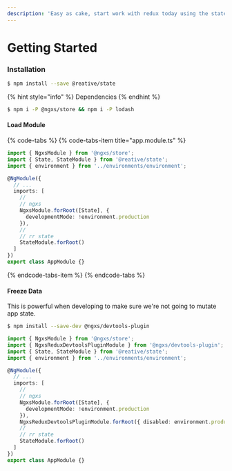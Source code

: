 ```yaml
---
description: 'Easy as cake, start work with redux today using the state package.'
---
```


# Getting Started

### Installation

```bash
$ npm install --save @reative/state
```

{% hint style="info" %}
Dependencies
{% endhint %}

```bash
$ npm i -P @ngxs/store && npm i -P lodash
```

#### Load Module

{% code-tabs %}
{% code-tabs-item title="app.module.ts" %}
```typescript
import { NgxsModule } from '@ngxs/store';
import { State, StateModule } from '@reative/state';
import { environment } from '../environments/environment';

@NgModule({
  // ...
  imports: [
    //
    // ngxs
    NgxsModule.forRoot([State], {
      developmentMode: !environment.production
    }),
    //
    // rr state
    StateModule.forRoot()
  ]
})
export class AppModule {}
```
{% endcode-tabs-item %}
{% endcode-tabs %}

#### Freeze Data

This is powerful when developing to make sure we're not going to mutate app state.

```bash
$ npm install --save-dev @ngxs/devtools-plugin
```

```typescript
import { NgxsModule } from '@ngxs/store';
import { NgxsReduxDevtoolsPluginModule } from '@ngxs/devtools-plugin';
import { State, StateModule } from '@reative/state';
import { environment } from '../environments/environment';

@NgModule({
  // ...
  imports: [
    //
    // ngxs
    NgxsModule.forRoot([State], {
      developmentMode: !environment.production
    }),
    NgxsReduxDevtoolsPluginModule.forRoot({ disabled: environment.production }),
    //
    // rr state
    StateModule.forRoot()
  ]
})
export class AppModule {}
```

